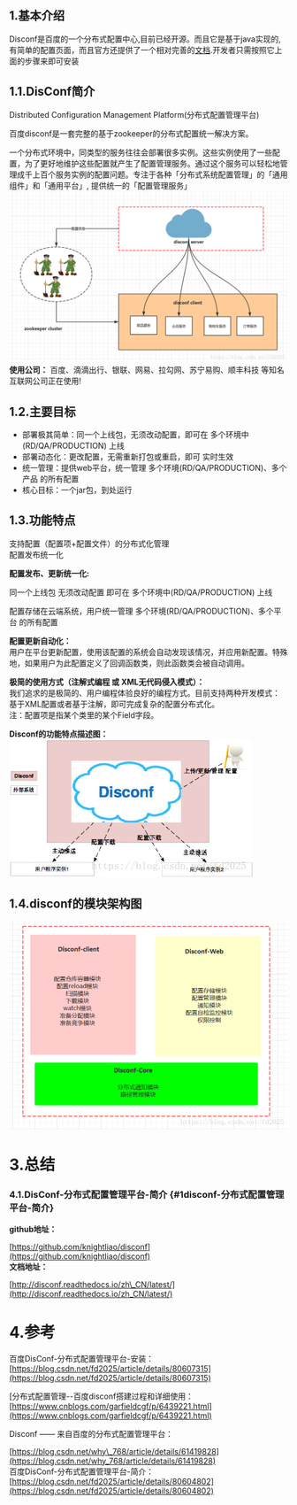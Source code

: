 ## 1.基本介绍

Disconf是百度的一个分布式配置中心,目前已经开源。而且它是基于java实现的,有简单的配置页面，而且官方还提供了一个相对完善的[文档](https://disconf.readthedocs.io/zh_CN/latest/).开发者只需按照它上面的步骤来即可安装

## 1.1.DisConf简介

Distributed Configuration Management Platform\(分布式配置管理平台\)

百度disconf是一套完整的基于zookeeper的分布式配置统一解决方案。

一个分布式环境中，同类型的服务往往会部署很多实例。这些实例使用了一些配置，为了更好地维护这些配置就产生了配置管理服务。通过这个服务可以轻松地管理成千上百个服务实例的配置问题。专注于各种「分布式系统配置管理」的「通用组件」和「通用平台」, 提供统一的「配置管理服务」  
![img](/static/image/20180607092944288.png)  
**使用公司：** 百度、滴滴出行、银联、网易、拉勾网、苏宁易购、顺丰科技 等知名互联网公司正在使用!

## 1.2.主要目标

* 部署极其简单：同一个上线包，无须改动配置，即可在 多个环境中\(RD/QA/PRODUCTION\) 上线
* 部署动态化：更改配置，无需重新打包或重启，即可 实时生效
* 统一管理：提供web平台，统一管理 多个环境\(RD/QA/PRODUCTION\)、多个产品 的所有配置
* 核心目标：一个jar包，到处运行

## 1.3.功能特点

支持配置（配置项+配置文件）的分布式化管理  
配置发布统一化

**配置发布、更新统一化:**

同一个上线包 无须改动配置 即可在 多个环境中\(RD/QA/PRODUCTION\) 上线

配置存储在云端系统，用户统一管理 多个环境\(RD/QA/PRODUCTION\)、多个平台 的所有配置

**配置更新自动化：**  
用户在平台更新配置，使用该配置的系统会自动发现该情况，并应用新配置。特殊地，如果用户为此配置定义了回调函数类，则此函数类会被自动调用。

**极简的使用方式（注解式编程 或 XML无代码侵入模式）：**  
我们追求的是极简的、用户编程体验良好的编程方式。目前支持两种开发模式：  
基于XML配置或者基于注解，即可完成复杂的配置分布式化。  
注：配置项是指某个类里的某个Field字段。

**Disconf的功能特点描述图：**  
![img](/static/image/20180607093327344.jpg)

## 1.4.disconf的模块架构图

![img](/static/image/20180607094251283.png)

# 3.总结

### 4.1.DisConf-分布式配置管理平台-简介 {#1disconf-分布式配置管理平台-简介}

**github地址：**

[https://github.com/knightliao/disconf](https://github.com/knightliao/disconf)  
**文档地址：**

[http://disconf.readthedocs.io/zh\_CN/latest/](http://disconf.readthedocs.io/zh_CN/latest/)

# 4.参考

百度DisConf-分布式配置管理平台-安装：  
[https://blog.csdn.net/fd2025/article/details/80607315](https://blog.csdn.net/fd2025/article/details/80607315)

\[分布式配置管理--百度disconf搭建过程和详细使用：  
[https://www.cnblogs.com/garfieldcgf/p/6439221.html](https://www.cnblogs.com/garfieldcgf/p/6439221.html)

Disconf —— 来自百度的分布式配置管理平台：

[https://blog.csdn.net/why\_768/article/details/61419828](https://blog.csdn.net/why_768/article/details/61419828)  
百度DisConf-分布式配置管理平台-简介：  
[https://blog.csdn.net/fd2025/article/details/80604802](https://blog.csdn.net/fd2025/article/details/80604802)

